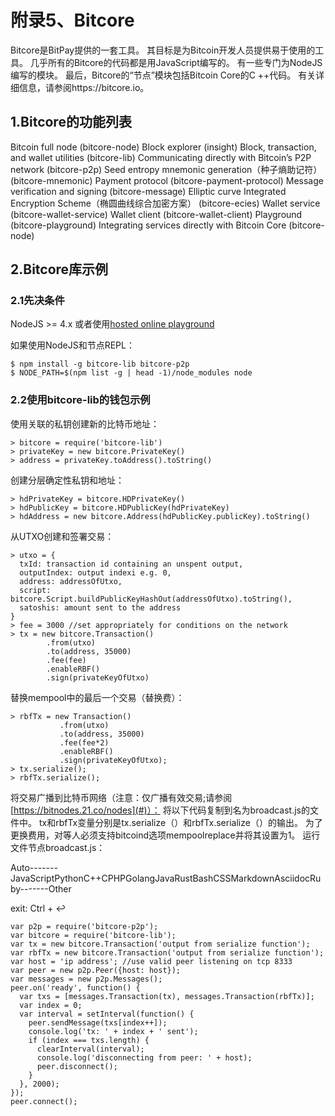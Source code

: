 # 附录5、Bitcore

Bitcore是BitPay提供的一套工具。 其目标是为Bitcoin开发人员提供易于使用的工具。 几乎所有的Bitcore的代码都是用JavaScript编写的。 有一些专门为NodeJS编写的模块。 最后，Bitcore的“节点”模块包括Bitcoin Core的C ++代码。 有关详细信息，请参阅https://bitcore.io。

## 1.Bitcore的功能列表

Bitcoin full node (bitcore-node) Block explorer (insight) Block, transaction, and wallet utilities (bitcore-lib) Communicating directly with Bitcoin’s P2P network (bitcore-p2p) Seed entropy mnemonic generation（种子熵助记符） (bitcore-mnemonic) Payment protocol (bitcore-payment-protocol) Message verification and signing (bitcore-message) Elliptic curve Integrated Encryption Scheme（椭圆曲线综合加密方案） (bitcore-ecies) Wallet service (bitcore-wallet-service) Wallet client (bitcore-wallet-client) Playground (bitcore-playground) Integrating services directly with Bitcoin Core (bitcore-node)

## 2.Bitcore库示例

### 2.1先决条件

NodeJS >= 4.x 或者使用[hosted online playground](#)

如果使用NodeJS和节点REPL：

```
$ npm install -g bitcore-lib bitcore-p2p
$ NODE_PATH=$(npm list -g | head -1)/node_modules node

```

### 2.2使用bitcore-lib的钱包示例

使用关联的私钥创建新的比特币地址：

```
> bitcore = require('bitcore-lib')
> privateKey = new bitcore.PrivateKey()
> address = privateKey.toAddress().toString()

```

创建分层确定性私钥和地址：

```
> hdPrivateKey = bitcore.HDPrivateKey()
> hdPublicKey = bitcore.HDPublicKey(hdPrivateKey)
> hdAddress = new bitcore.Address(hdPublicKey.publicKey).toString()

```

从UTXO创建和签署交易：

```
> utxo = {
  txId: transaction id containing an unspent output,
  outputIndex: output indexi e.g. 0,
  address: addressOfUtxo,
  script: bitcore.Script.buildPublicKeyHashOut(addressOfUtxo).toString(),
  satoshis: amount sent to the address
}
> fee = 3000 //set appropriately for conditions on the network
> tx = new bitcore.Transaction()
        .from(utxo)
        .to(address, 35000)
        .fee(fee)
        .enableRBF()
        .sign(privateKeyOfUtxo)

```

替换mempool中的最后一个交易（替换费）：

```
> rbfTx = new Transaction()
           .from(utxo)
           .to(address, 35000)
           .fee(fee*2)
           .enableRBF()
           .sign(privateKeyOfUtxo);
> tx.serialize();
> rbfTx.serialize();

```

将交易广播到比特币网络（注意：仅广播有效交易;请参阅[https://bitnodes.21.co/nodes](#)）： 将以下代码复制到名为broadcast.js的文件中。 tx和rbfTx变量分别是tx.serialize（）和rbfTx.serialize（）的输出。 为了更换费用，对等人必须支持bitcoind选项mempoolreplace并将其设置为1。 运行文件节点broadcast.js：

Auto-------JavaScriptPythonC++CPHPGolangJavaRustBashCSSMarkdownAsciidocRuby-------Other

exit: Ctrl + ↩

```
var p2p = require('bitcore-p2p');
var bitcore = require('bitcore-lib');
var tx = new bitcore.Transaction('output from serialize function');
var rbfTx = new bitcore.Transaction('output from serialize function');
var host = 'ip address'; //use valid peer listening on tcp 8333
var peer = new p2p.Peer({host: host});
var messages = new p2p.Messages();
peer.on('ready', function() {
  var txs = [messages.Transaction(tx), messages.Transaction(rbfTx)];
  var index = 0;
  var interval = setInterval(function() {
    peer.sendMessage(txs[index++]);
    console.log('tx: ' + index + ' sent');
    if (index === txs.length) {
      clearInterval(interval);
      console.log('disconnecting from peer: ' + host);
      peer.disconnect();
    }
  }, 2000);
});
peer.connect();

```


